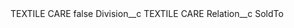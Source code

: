 <?xml version="1.0" encoding="UTF-8"?>
<CustomMetadata xmlns="http://soap.sforce.com/2006/04/metadata" xmlns:xsi="http://www.w3.org/2001/XMLSchema-instance" xmlns:xsd="http://www.w3.org/2001/XMLSchema">
    <label>TEXTILE CARE</label>
    <protected>false</protected>
    <values>
        <field>Division__c</field>
        <value xsi:type="xsd:string">TEXTILE CARE</value>
    </values>
    <values>
        <field>Relation__c</field>
        <value xsi:type="xsd:string">SoldTo</value>
    </values>
</CustomMetadata>
